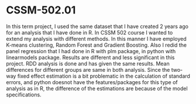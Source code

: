 # CSSM-502.01
In this term project, I used the same dataset that I have created 2 years ago for an analysis that I have done in R. In CSSM 502 course I wanted to extend my analysis with different methods. In this manner I have employed K-means clustering, Random Forest and Gradient Boosting. Also I redid the panel regression that I had done in R with plm package, in python with linearmodels package. Results are different and less significant in this project. RDD analysis is done and has given the same results. Mean differences for different groups are same in both analysis. Since the two-way fixed effect estimation is a bit problematic in the calculation of standard errors, and python doesnot have the features/packages for this type of analysis as in R, the difference of the estimations are because of the model specifications.



